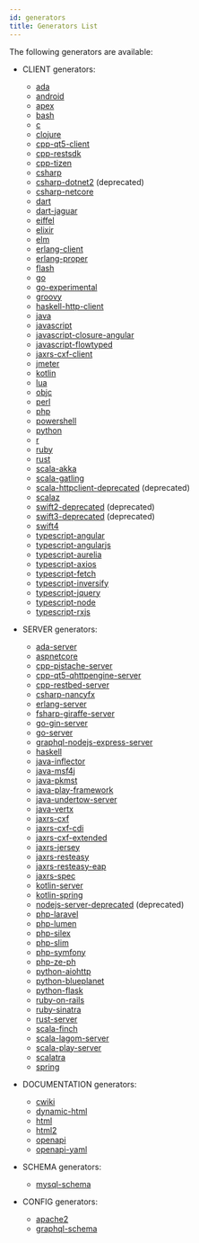 ```yaml
---
id: generators
title: Generators List
---
```


The following generators are available:

* CLIENT generators:
    - [ada](generators/ada.md)
    - [android](generators/android.md)
    - [apex](generators/apex.md)
    - [bash](generators/bash.md)
    - [c](generators/c.md)
    - [clojure](generators/clojure.md)
    - [cpp-qt5-client](generators/cpp-qt5-client.md)
    - [cpp-restsdk](generators/cpp-restsdk.md)
    - [cpp-tizen](generators/cpp-tizen.md)
    - [csharp](generators/csharp.md)
    - [csharp-dotnet2](generators/csharp-dotnet2.md) (deprecated)
    - [csharp-netcore](generators/csharp-netcore.md)
    - [dart](generators/dart.md)
    - [dart-jaguar](generators/dart-jaguar.md)
    - [eiffel](generators/eiffel.md)
    - [elixir](generators/elixir.md)
    - [elm](generators/elm.md)
    - [erlang-client](generators/erlang-client.md)
    - [erlang-proper](generators/erlang-proper.md)
    - [flash](generators/flash.md)
    - [go](generators/go.md)
    - [go-experimental](generators/go-experimental.md)
    - [groovy](generators/groovy.md)
    - [haskell-http-client](generators/haskell-http-client.md)
    - [java](generators/java.md)
    - [javascript](generators/javascript.md)
    - [javascript-closure-angular](generators/javascript-closure-angular.md)
    - [javascript-flowtyped](generators/javascript-flowtyped.md)
    - [jaxrs-cxf-client](generators/jaxrs-cxf-client.md)
    - [jmeter](generators/jmeter.md)
    - [kotlin](generators/kotlin.md)
    - [lua](generators/lua.md)
    - [objc](generators/objc.md)
    - [perl](generators/perl.md)
    - [php](generators/php.md)
    - [powershell](generators/powershell.md)
    - [python](generators/python.md)
    - [r](generators/r.md)
    - [ruby](generators/ruby.md)
    - [rust](generators/rust.md)
    - [scala-akka](generators/scala-akka.md)
    - [scala-gatling](generators/scala-gatling.md)
    - [scala-httpclient-deprecated](generators/scala-httpclient-deprecated.md) (deprecated)
    - [scalaz](generators/scalaz.md)
    - [swift2-deprecated](generators/swift2-deprecated.md) (deprecated)
    - [swift3-deprecated](generators/swift3-deprecated.md) (deprecated)
    - [swift4](generators/swift4.md)
    - [typescript-angular](generators/typescript-angular.md)
    - [typescript-angularjs](generators/typescript-angularjs.md)
    - [typescript-aurelia](generators/typescript-aurelia.md)
    - [typescript-axios](generators/typescript-axios.md)
    - [typescript-fetch](generators/typescript-fetch.md)
    - [typescript-inversify](generators/typescript-inversify.md)
    - [typescript-jquery](generators/typescript-jquery.md)
    - [typescript-node](generators/typescript-node.md)
    - [typescript-rxjs](generators/typescript-rxjs.md)


* SERVER generators:
    - [ada-server](generators/ada-server.md)
    - [aspnetcore](generators/aspnetcore.md)
    - [cpp-pistache-server](generators/cpp-pistache-server.md)
    - [cpp-qt5-qhttpengine-server](generators/cpp-qt5-qhttpengine-server.md)
    - [cpp-restbed-server](generators/cpp-restbed-server.md)
    - [csharp-nancyfx](generators/csharp-nancyfx.md)
    - [erlang-server](generators/erlang-server.md)
    - [fsharp-giraffe-server](generators/fsharp-giraffe-server.md)
    - [go-gin-server](generators/go-gin-server.md)
    - [go-server](generators/go-server.md)
    - [graphql-nodejs-express-server](generators/graphql-nodejs-express-server.md)
    - [haskell](generators/haskell.md)
    - [java-inflector](generators/java-inflector.md)
    - [java-msf4j](generators/java-msf4j.md)
    - [java-pkmst](generators/java-pkmst.md)
    - [java-play-framework](generators/java-play-framework.md)
    - [java-undertow-server](generators/java-undertow-server.md)
    - [java-vertx](generators/java-vertx.md)
    - [jaxrs-cxf](generators/jaxrs-cxf.md)
    - [jaxrs-cxf-cdi](generators/jaxrs-cxf-cdi.md)
    - [jaxrs-cxf-extended](generators/jaxrs-cxf-extended.md)
    - [jaxrs-jersey](generators/jaxrs-jersey.md)
    - [jaxrs-resteasy](generators/jaxrs-resteasy.md)
    - [jaxrs-resteasy-eap](generators/jaxrs-resteasy-eap.md)
    - [jaxrs-spec](generators/jaxrs-spec.md)
    - [kotlin-server](generators/kotlin-server.md)
    - [kotlin-spring](generators/kotlin-spring.md)
    - [nodejs-server-deprecated](generators/nodejs-server-deprecated.md) (deprecated)
    - [php-laravel](generators/php-laravel.md)
    - [php-lumen](generators/php-lumen.md)
    - [php-silex](generators/php-silex.md)
    - [php-slim](generators/php-slim.md)
    - [php-symfony](generators/php-symfony.md)
    - [php-ze-ph](generators/php-ze-ph.md)
    - [python-aiohttp](generators/python-aiohttp.md)
    - [python-blueplanet](generators/python-blueplanet.md)
    - [python-flask](generators/python-flask.md)
    - [ruby-on-rails](generators/ruby-on-rails.md)
    - [ruby-sinatra](generators/ruby-sinatra.md)
    - [rust-server](generators/rust-server.md)
    - [scala-finch](generators/scala-finch.md)
    - [scala-lagom-server](generators/scala-lagom-server.md)
    - [scala-play-server](generators/scala-play-server.md)
    - [scalatra](generators/scalatra.md)
    - [spring](generators/spring.md)


* DOCUMENTATION generators:
    - [cwiki](generators/cwiki.md)
    - [dynamic-html](generators/dynamic-html.md)
    - [html](generators/html.md)
    - [html2](generators/html2.md)
    - [openapi](generators/openapi.md)
    - [openapi-yaml](generators/openapi-yaml.md)


* SCHEMA generators:
    - [mysql-schema](generators/mysql-schema.md)


* CONFIG generators:
    - [apache2](generators/apache2.md)
    - [graphql-schema](generators/graphql-schema.md)




